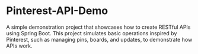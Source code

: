 # Pinterest-API-Demo
A simple demonstration project that showcases how to create RESTful APIs using Spring Boot. This project simulates basic operations inspired by Pinterest, such as managing pins, boards, and updates, to demonstrate how APIs work.
